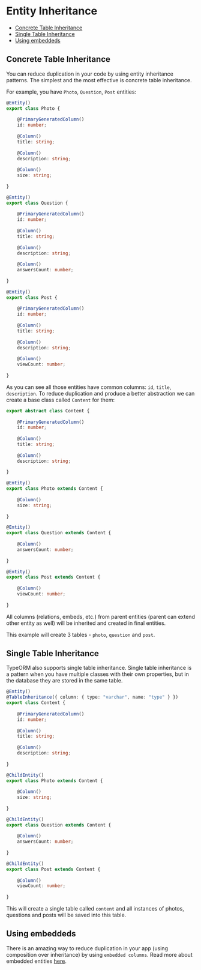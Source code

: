 # Entity Inheritance

* [Concrete Table Inheritance](#concrete-table-inheritance)
* [Single Table Inheritance](#single-table-inheritance)
* [Using embeddeds](#using-embeddeds)

## Concrete Table Inheritance

You can reduce duplication in your code by using entity inheritance patterns.
The simplest and the most effective is concrete table inheritance.

For example, you have `Photo`, `Question`, `Post` entities:
  
```typescript
@Entity()
export class Photo {
    
    @PrimaryGeneratedColumn()
    id: number;
 
    @Column()
    title: string;
    
    @Column()
    description: string;
    
    @Column()
    size: string;
    
}
```

```typescript
@Entity()
export class Question {
    
    @PrimaryGeneratedColumn()
    id: number;
 
    @Column()
    title: string;
    
    @Column()
    description: string;
    
    @Column()
    answersCount: number;
    
}
```

```typescript
@Entity()
export class Post {
    
    @PrimaryGeneratedColumn()
    id: number;
 
    @Column()
    title: string;
    
    @Column()
    description: string;
    
    @Column()
    viewCount: number;
    
}
```

As you can see all those entities have common columns: `id`, `title`, `description`.
To reduce duplication and produce a better abstraction we can create a base class called `Content` for them:

```typescript
export abstract class Content {
    
    @PrimaryGeneratedColumn()
    id: number;
 
    @Column()
    title: string;
    
    @Column()
    description: string;
    
}
```

```typescript
@Entity()
export class Photo extends Content {
    
    @Column()
    size: string;
    
}
```

```typescript
@Entity()
export class Question extends Content {
    
    @Column()
    answersCount: number;
    
}
```

```typescript
@Entity()
export class Post extends Content {
    
    @Column()
    viewCount: number;
    
}
```

All columns (relations, embeds, etc.) from parent entities (parent can extend other entity as well)
will be inherited and created in final entities.

This example will create 3 tables - `photo`, `question` and `post`.

## Single Table Inheritance

TypeORM also supports single table inheritance. 
Single table inheritance is a pattern when you have multiple classes with their own properties,
but in the database they are stored in the same table.

```typescript
@Entity()
@TableInheritance({ column: { type: "varchar", name: "type" } })
export class Content {
    
    @PrimaryGeneratedColumn()
    id: number;
 
    @Column()
    title: string;
    
    @Column()
    description: string;
    
}
```

```typescript
@ChildEntity()
export class Photo extends Content {
    
    @Column()
    size: string;
    
}
```

```typescript
@ChildEntity()
export class Question extends Content {
    
    @Column()
    answersCount: number;
    
}
```

```typescript
@ChildEntity()
export class Post extends Content {
    
    @Column()
    viewCount: number;
    
}
```

This will create a single table called `content` and all instances of photos, questions and posts 
will be saved into this table.

## Using embeddeds

There is an amazing way to reduce duplication in your app (using composition over inheritance) by using `embedded columns`.
Read more about embedded entities [here](./embedded-entities.md).
